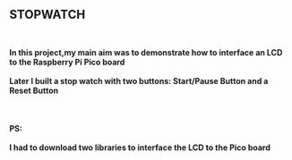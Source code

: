 <h2>STOPWATCH<h2/>
<h4>
<br>In this project,my main aim was to demonstrate how to interface an LCD to the Raspberry Pi Pico board<br/>
<br>Later I built a stop watch with two buttons: Start/Pause Button and a Reset Button<br/>
<br><br/>
<br>PS:<br/>
<br>I had to download two libraries to interface the LCD to the Pico board<br/>
<h4/>
